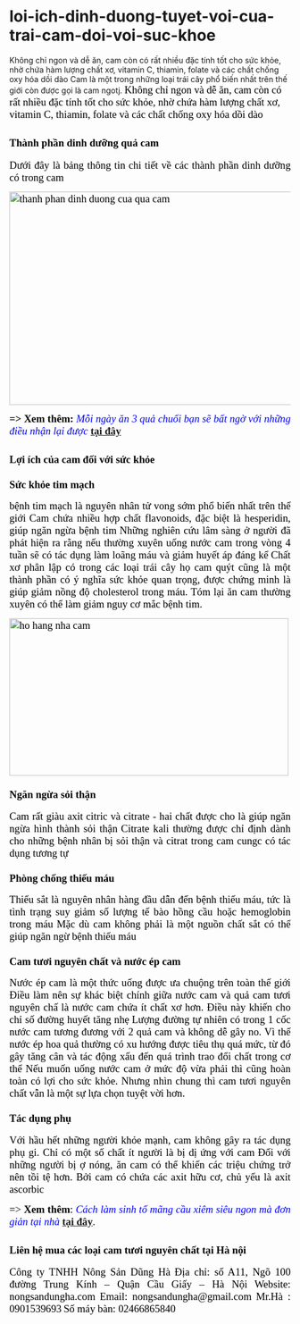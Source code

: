 # loi-ich-dinh-duong-tuyet-voi-cua-trai-cam-doi-voi-suc-khoe
Không chỉ ngon và dễ ăn, cam còn có rất nhiều đặc tính tốt cho sức khỏe, nhờ chứa hàm lượng chất xơ, vitamin C, thiamin, folate và các chất chống oxy hóa dồi dào
Cam là một trong những loại trái cây phổ biến nhất trên thế giới còn được gọi là cam ngotj.</span>
<span style="color: #000000; font-family: 'times new roman', times, serif; font-size: 14pt;">Không chỉ ngon và dễ ăn, cam còn có rất nhiều đặc tính tốt cho sức khỏe, nhờ chứa hàm lượng chất xơ, vitamin C, thiamin, folate và các chất chống oxy hóa dồi dào</span></p>

<h2 style="text-align: justify;"><span style="color: #000000; font-family: 'times new roman', times, serif; font-size: 14pt;"><strong>Thành phần dinh dưỡng quả cam</strong></span></h2>
<p style="text-align: justify;"><span style="color: #000000; font-family: 'times new roman', times, serif; font-size: 14pt;">Dưới đây là bảng thông tin chi tiết về các thành phần dinh dưỡng có trong cam</span></p>
<p style="text-align: justify;"><span style="color: #000000; font-family: 'times new roman', times, serif; font-size: 14pt;"><img class="size-full wp-image-13230 aligncenter" src="https://nongsandungha.com/wp-content/uploads/2018/07/thanh-phan-dinh-duong-cua-qua-cam.jpg" alt="thanh phan dinh duong cua qua cam" width="664" height="382" /></span></p>
<p style="text-align: justify;"><span style="color: #000000; font-family: 'times new roman', times, serif; font-size: 14pt;"><strong>=&gt; Xem thêm:</strong> <em><span style="color: #0000ff;">Mỗi ngày ăn 3 quả chuối bạn sẽ bất ngờ với những điều nhận lại được</span></em> <a href="https://medium.com/@nongsandungha/m%E1%BB%97i-ng%C3%A0y-%C4%83n-3-qu%E1%BA%A3-chu%E1%BB%91i-b%E1%BA%A1n-s%E1%BA%BD-b%E1%BA%A5t-ng%E1%BB%9D-v%E1%BB%9Bi-nh%E1%BB%AFng-%C4%91i%E1%BB%81u-nh%E1%BA%ADn-l%E1%BA%A1i-%C4%91%C6%B0%E1%BB%A3c-df7e398c9970"><strong>tại đây</strong></a></span></p>

<h2 style="text-align: justify;"><span style="color: #000000; font-family: 'times new roman', times, serif; font-size: 14pt;"><strong>Lợi ích của cam đối với sức khỏe</strong></span></h2>
<h3 style="text-align: justify;"><span style="color: #000000; font-family: 'times new roman', times, serif; font-size: 14pt;"><strong>Sức khỏe tim mạch</strong></span></h3>
<p style="text-align: justify;"><span style="color: #000000; font-family: 'times new roman', times, serif; font-size: 14pt;">bệnh tim mạch là nguyên nhân tử vong sớm phổ biến nhất trên thế giới</span>
<span style="color: #000000; font-family: 'times new roman', times, serif; font-size: 14pt;">Cam chứa nhiều hợp chất flavonoids, đặc biệt là hesperidin, giúp ngăn ngừa bệnh tim</span>
<span style="color: #000000; font-family: 'times new roman', times, serif; font-size: 14pt;">Những nghiên cứu lâm sàng ở người đã phát hiện ra rằng nếu thường xuyên uống nước cam trong vòng 4 tuần sẽ có tác dụng làm loãng máu và giảm huyết áp đáng kể</span>
<span style="color: #000000; font-family: 'times new roman', times, serif; font-size: 14pt;">Chất xơ phân lập có trong các loại trái cây họ cam quýt cũng là một thành phần có ý nghĩa sức khỏe quan trọng, được chứng minh là giúp giảm nồng độ cholesterol trong máu. </span>
<span style="color: #000000; font-family: 'times new roman', times, serif; font-size: 14pt;">Tóm lại ăn cam thường xuyên có thể làm giảm nguy cơ mắc bệnh tim.</span></p>
<p style="text-align: justify;"><span style="color: #000000; font-family: 'times new roman', times, serif; font-size: 14pt;"><img class="aligncenter wp-image-13231" src="https://nongsandungha.com/wp-content/uploads/2018/07/ho-hang-nha-cam.jpg" alt="ho hang nha cam" width="500" height="282" /></span></p>

<h3 style="text-align: justify;"><span style="color: #000000; font-family: 'times new roman', times, serif; font-size: 14pt;"><strong>Ngăn ngừa sỏi thận</strong></span></h3>
<p style="text-align: justify;"><span style="color: #000000; font-family: 'times new roman', times, serif; font-size: 14pt;">Cam rất giàu axit citric và citrate - hai chất được cho là giúp ngăn ngừa hình thành sỏi thận</span>
<span style="color: #000000; font-family: 'times new roman', times, serif; font-size: 14pt;">Citrate kali thường được chỉ định dành cho những bệnh nhân bị sỏi thận và citrat trong cam cungc có tác dụng tương tự</span></p>

<h3 style="text-align: justify;"><span style="color: #000000; font-family: 'times new roman', times, serif; font-size: 14pt;"><strong>Phòng chống thiếu máu</strong></span></h3>
<p style="text-align: justify;"><span style="color: #000000; font-family: 'times new roman', times, serif; font-size: 14pt;">Thiếu sắt là nguyên nhân hàng đầu dẫn đến bệnh thiếu máu, tức là tình trạng suy giảm số lượng tế bào hồng cầu hoặc hemoglobin trong máu</span>
<span style="color: #000000; font-family: 'times new roman', times, serif; font-size: 14pt;">Mặc dù cam không phải là một nguồn chất sắt có thể giúp ngăn ngừ bệnh thiếu máu</span></p>

<h3 style="text-align: justify;"><span style="color: #000000; font-family: 'times new roman', times, serif; font-size: 14pt;"><strong>Cam tươi nguyên chất và nước ép cam</strong></span></h3>
<p style="text-align: justify;"><span style="color: #000000; font-family: 'times new roman', times, serif; font-size: 14pt;">Nước ép cam là một thức uống được ưa chuộng trên toàn thế giới</span>
<span style="color: #000000; font-family: 'times new roman', times, serif; font-size: 14pt;">Điều làm nên sự khác biệt chính giữa nước cam và quả cam tươi nguyên chấ là nước cam chứa ít chất xơ hơn. Điều này khiến cho chỉ số đường huyết tăng nhẹ</span>
<span style="color: #000000; font-family: 'times new roman', times, serif; font-size: 14pt;">Lượng đường tự nhiên có trong 1 cốc nước cam tương đương với 2 quả cam và không dễ gây no. Vì thế nước ép hoa quả thường có xu hướng được tiêu thụ quá mức, từ đó gây tăng cân và tác động xấu đến quá trình trao đổi chất trong cơ thể</span>
<span style="color: #000000; font-family: 'times new roman', times, serif; font-size: 14pt;">Nếu muốn uống nước cam ở mức độ vừa phải thì cũng hoàn toàn có lợi cho sức khỏe. Nhưng nhìn chung thì cam tươi nguyên chất vẫn là một sự lựa chọn tuyệt vời hơn.</span></p>

<h3 style="text-align: justify;"><span style="color: #000000; font-family: 'times new roman', times, serif; font-size: 14pt;"><strong>Tác dụng phụ</strong></span></h3>
<p style="text-align: justify;"><span style="color: #000000; font-family: 'times new roman', times, serif; font-size: 14pt;">Với hầu hết những người khỏe mạnh, cam không gây ra tác dụng phụ gi. Chỉ có một số chất ít người là bị dị ứng với cam</span>
<span style="color: #000000; font-family: 'times new roman', times, serif; font-size: 14pt;">Đối với những người bị ợ nóng, ăn cam có thể khiến các triệu chứng trở nên tồi tệ hơn. Bởi cam có chứa các axit hữu cơ, chủ yếu là axit ascorbic</span></p>
<p style="text-align: justify;"><span style="color: #000000; font-family: 'times new roman', times, serif; font-size: 14pt;">=&gt;<strong> Xem thêm</strong>: <span style="color: #0000ff;"><em>Cách làm sinh tố mãng cầu xiêm siêu ngon mà đơn giản tại nhà</em></span> <a href="https://www.linkedin.com/pulse/c%C3%A1ch-l%C3%A0m-sinh-t%E1%BB%91-m%C3%A3ng-c%E1%BA%A7u-xi%C3%AAm-si%C3%AAu-ngon-m%C3%A0-%C4%91%C6%A1n-gi%E1%BA%A3n-t%E1%BA%A1i-dung-ha/?published=t"><strong>tại đây</strong></a>.</span></p>

<h2 style="text-align: justify;"><strong><span style="color: #000000; font-family: 'times new roman', times, serif; font-size: 14pt;">Liên hệ mua các loại cam tươi nguyên chất tại Hà nội</span></strong></h2>
<p style="text-align: justify;"><span style="color: #000000; font-family: 'times new roman', times, serif; font-size: 14pt;">Công ty TNHH Nông Sản Dũng Hà</span>
<span style="color: #000000; font-family: 'times new roman', times, serif; font-size: 14pt;">Địa chỉ: số A11, Ngõ 100 đường Trung Kính – Quận Cầu Giấy – Hà Nội</span>
<span style="color: #000000; font-family: 'times new roman', times, serif; font-size: 14pt;">Website: nongsandungha.com</span>
<span style="color: #000000; font-family: 'times new roman', times, serif; font-size: 14pt;">Email: nongsandungha@gmail.com</span>
<span style="color: #000000; font-family: 'times new roman', times, serif; font-size: 14pt;">Mr.Hà : 0901539693</span>
<span style="color: #000000; font-family: 'times new roman', times, serif; font-size: 14pt;">Số máy bàn: 02466865840
